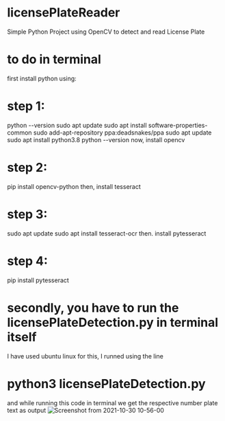 # licensePlateReader
Simple Python Project using OpenCV to detect and read License Plate
# to do in terminal
first install python using:
# step 1:
python --version
sudo apt update
sudo apt install software-properties-common
sudo add-apt-repository ppa:deadsnakes/ppa
sudo apt update
sudo apt install python3.8
python --version
now, install opencv
# step 2:
pip install opencv-python
then, install tesseract
# step 3:
sudo apt update
sudo apt install tesseract-ocr
then. install pytesseract
# step 4:
pip install pytesseract
# secondly, you have to run the licensePlateDetection.py in terminal itself
I have used ubuntu linux for this, I runned using the line
# python3 licensePlateDetection.py
and while running this code in terminal we get
the respective number plate text as output
![Screenshot from 2021-10-30 10-56-00](https://user-images.githubusercontent.com/89440905/139521490-de8f7956-1ab7-4fff-bd64-e597e2289802.png)


